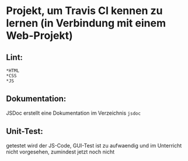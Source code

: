# Projekt, um Travis CI kennen zu lernen (in Verbindung mit einem Web-Projekt)

## Lint:

	*HTML
	*CSS
	*JS

## Dokumentation:

JSDoc erstellt eine Dokumentation im Verzeichnis `jsdoc`

## Unit-Test:

getestet wird der JS-Code, GUI-Test ist zu aufwaendig und im Unterricht nicht vorgesehen, zumindest jetzt noch nicht
